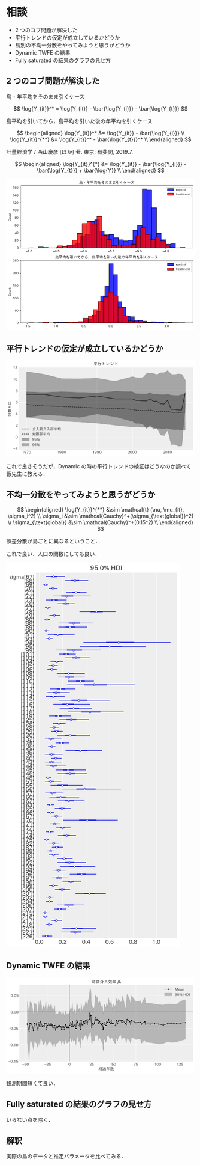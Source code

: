 # 相談

- 2 つのコブ問題が解決した
- 平行トレンドの仮定が成立しているかどうか
- 島別の不均一分散をやってみようと思うがどうか
- Dynamic TWFE の結果
- Fully saturated の結果のグラフの見せ方

## 2 つのコブ問題が解決した

島・年平均をそのまま引くケース

$$
\log{Y_{it}}^* = \log{Y_{it}} - \bar{\log{Y_{i}}} - \bar{\log{Y_{t}}}
$$

島平均を引いてから，島平均を引いた後の年平均を引くケース

$$
\begin{aligned}
\log{Y_{it}}^* &= \log{Y_{it}} - \bar{\log{Y_{i}}} \\
\log{Y_{it}}^{**} &= \log{Y_{it}}^* - \bar{\log{Y_{t}}}^* \\
\end{aligned}
$$

計量経済学 / 西山慶彦 [ほか] 著.
東京: 有斐閣, 2019.7.

$$
\begin{aligned}
\log{Y_{it}}^{*} &= \log{Y_{it}} - \bar{\log{Y_{i}}} - \bar{\log{Y_{t}}} + \bar{\log{Y}} \\
\end{aligned}
$$

![変換済み対数人口](../figures/converted_logarithmic_population.png)

## 平行トレンドの仮定が成立しているかどうか

![平行トレンド](../figures/parallel_trend.png)

これで良さそうだが，Dynamic の時の平行トレンドの検証はどうなのか調べて藪先生に教える．

## 不均一分散をやってみようと思うがどうか

$$
\begin{aligned}
\log{Y_{it}}^{**} &\sim \mathcal{t} (\nu, \mu_{it}, \sigma_i^2) \\
\sigma_i &\sim \mathcal{Cauchy}^+(\sigma_{\text{global}}^2) \\
\sigma_{\text{global}} &\sim \mathcal{Cauchy}^+(0.15^2) \\
\end{aligned}
$$

誤差分散が島ごとに異なるということ．

これで良い．人口の関数にしても良い．

![不均一分散](../figures/twfe/twfe_heteroskedasticity.png)

## Dynamic TWFE の結果

![Dynamic TWFEの結果](../figures//dynamic_twfe/att_over_time_hie_hetero_const.png)

観測期間短くて良い．

## Fully saturated の結果のグラフの見せ方

いらない点を除く．

## 解釈

実際の島のデータと推定パラメータを比べてみる．
